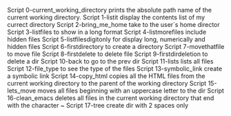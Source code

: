 Script 0-current_working_directory prints the absolute path name of the current working directory.
Script 1-listit display the contents list of my currect directory
Script 2-bring_me_home take to the user´s home director
Script 3-listfiles to show in a long format
Script 4-listmorefiles include hidden files
Script 5-listfilesdigitonly for display long, numerically and hidden files
Script 6-firstdirectory to create a directory
Script 7-movethatfile to move file
Script 8-firstdelete to delete file
Script 9-firstdirdeletion to delete a dir
Script 10-back to go to the prev dir
Script 11-lists lists all files
Script 12-file_type to see the type of the files
Script 13-symbolic_link create a symbolic link
Script 14-copy_html copies all the HTML files from the current working directory to the parent of the working directory
Script 15-lets_move moves all files beginning with an uppercase letter to the dir
Script 16-clean_emacs deletes all files in the current working directory that end with the character ~
Script 17-tree create dir with 2 spaces only 
